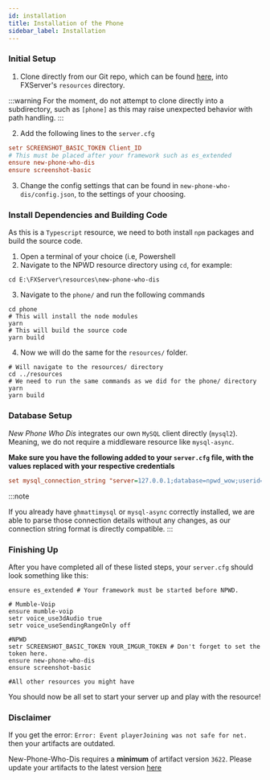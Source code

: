 ```yaml
---
id: installation
title: Installation of the Phone
sidebar_label: Installation
---
```

### Initial Setup
1. Clone directly from our Git repo, which can be found [here](https://github.com/project-error/new-phone-who-dis),
   into FXServer's `resources` directory.
   
:::warning
For the moment, do not attempt to clone directly into a subdirectory, such as `[phone]` as this
may raise unexpected behavior with path handling.
:::
   
2. Add the following lines to the `server.cfg`
```cfg
setr SCREENSHOT_BASIC_TOKEN Client_ID
# This must be placed after your framework such as es_extended
ensure new-phone-who-dis
ensure screenshot-basic
```
3. Change the config settings that can be found in `new-phone-who-dis/config.json`, to
the settings of your choosing.
   
### Install Dependencies and Building Code
As this is a `Typescript` resource, we need to both install `npm` packages and build the source
code.

1. Open a terminal of your choice (i.e, Powershell
2. Navigate to the NPWD resource directory using `cd`, for example:
```shell
cd E:\FXServer\resources\new-phone-who-dis
```
3. Navigate to the `phone/` and run the following commands
```shell
cd phone
# This will install the node modules
yarn
# This will build the source code
yarn build
```
4. Now we will do the same for the `resources/` folder.
```shell
# Will navigate to the resources/ directory
cd ../resources
# We need to run the same commands as we did for the phone/ directory
yarn
yarn build
```
   
### Database Setup
*New Phone Who Dis* integrates our own `MySQL` client directly (`mysql2`). Meaning, we do
not require a middleware resource like `mysql-async`.

**Make sure you have the following added to your `server.cfg` file, with the values 
replaced with your respective credentials** 

```cfg
set mysql_connection_string "server=127.0.0.1;database=npwd_wow;userid=dev;password=devlocal"
```

:::note

If you already have `ghmattimysql` or `mysql-async` correctly installed, we are able to parse
those connection details without any changes, as our connection string format is directly compatible.
:::

### Finishing Up

After you have completed all of these listed steps, your `server.cfg` should look something
like this:

```shell
ensure es_extended # Your framework must be started before NPWD.

# Mumble-Voip
ensure mumble-voip
setr voice_use3dAudio true
setr voice_useSendingRangeOnly off

#NPWD
setr SCREENSHOT_BASIC_TOKEN YOUR_IMGUR_TOKEN # Don't forget to set the token here.
ensure new-phone-who-dis 
ensure screenshot-basic

#All other resources you might have
```

You should now be all set to start your server up and play with the resource!


### Disclaimer
If you get the error: `Error: Event playerJoining was not safe for net.` then your artifacts are outdated.

New-Phone-Who-Dis requires a **minimum** of artifact version `3622`. Please update your artifacts to the latest version [here](https://runtime.fivem.net/artifacts/fivem/build_server_windows/master/?)
